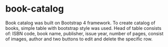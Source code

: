 # book-catalog

Book catalog was built on Bootstrap 4 framework. To create catalog of books, simple table with bootstrap style was used.
Head of table consists of: ISBN code, book name, publisher, issue year, number of pages, consist of images, author and two 
buttons to edit and delete the specific row.

